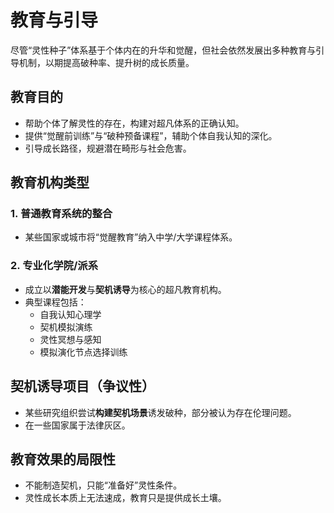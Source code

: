 # 教育与引导

尽管“灵性种子”体系基于个体内在的升华和觉醒，但社会依然发展出多种教育与引导机制，以期提高破种率、提升树的成长质量。

## 教育目的

- 帮助个体了解灵性的存在，构建对超凡体系的正确认知。
- 提供“觉醒前训练”与“破种预备课程”，辅助个体自我认知的深化。
- 引导成长路径，规避潜在畸形与社会危害。

## 教育机构类型

### 1. 普通教育系统的整合
- 某些国家或城市将“觉醒教育”纳入中学/大学课程体系。

### 2. 专业化学院/派系
- 成立以**潜能开发**与**契机诱导**为核心的超凡教育机构。
- 典型课程包括：
  - 自我认知心理学
  - 契机模拟演练
  - 灵性冥想与感知
  - 模拟演化节点选择训练

## 契机诱导项目（争议性）

- 某些研究组织尝试**构建契机场景**诱发破种，部分被认为存在伦理问题。
- 在一些国家属于法律灰区。

## 教育效果的局限性

- 不能制造契机，只能“准备好”灵性条件。
- 灵性成长本质上无法速成，教育只是提供成长土壤。
